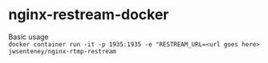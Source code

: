 # nginx-restream-docker

Basic usage  
`docker container run -it -p 1935:1935 -e "RESTREAM_URL=<url goes here> jwsenteney/nginx-rtmp-restream`
